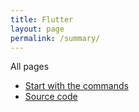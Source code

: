 ```yaml
---
title: Flutter
layout: page
permalink: /summary/
---
```

All pages
                         
* [Start with the commands](/commands)
* [Source code](/sources)
